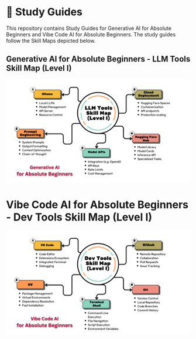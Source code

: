 #  🧠 Study Guides 

This repository contains Study Guides for Generative AI for Absolute Beginners and Vibe Code AI for Absolute Beginners. The study guides follow the Skill Maps depicted below.

## Generative AI for Absolute Beginners - LLM Tools Skill Map (Level I)


![LLM Tools Level One](images/llmtools_levelone.png)



# Vibe Code AI for Absolute Beginners - Dev Tools Skill Map (Level I)

![Dev Tools Level One](images/devtools_levelone.png)


